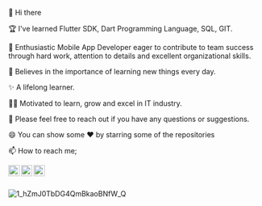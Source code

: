 👋 Hi there 

🏆 I've learned Flutter SDK, Dart Programming Language, SQL, GIT.

👯 Enthusiastic Mobile App Developer eager to contribute to team success through hard work, attention to details and excellent organizational skills.

📝 Believes in the importance of learning new things every day.

✨ A lifelong learner.

👨‍💻 Motivated to learn, grow and excel in IT industry.

💬 Please feel free to reach out if you have any questions or suggestions.

😄 You can show some ❤️   by starring some of the repositories

📫 How to reach me; 

[<img width="22" src="https://unpkg.com/simple-icons@v6/icons/gmail.svg" align="left" />][gmail]
[<img width="22" src="https://unpkg.com/simple-icons@v6/icons/Linkedln.svg" align="left" />][linkedln]
[<img width="22" src="https://unpkg.com/simple-icons@v6/icons/twitter.svg" align="left" />][twitter]

<br />
<br />


[gmail]: https://mail.google.com/mail/u/0/?hl=tr&tf=cm&fs=1&to=sercanari1904@gmail.com
[linkedln]: https://www.linkedin.com/in/sercan-ari/
[twitter]: https://twitter.com/sercanari_




![1_hZmJ0TbDG4QmBkaoBNfW_Q](https://user-images.githubusercontent.com/95919248/158037908-190eb385-afe5-49e4-8194-655ea356d38f.png)
